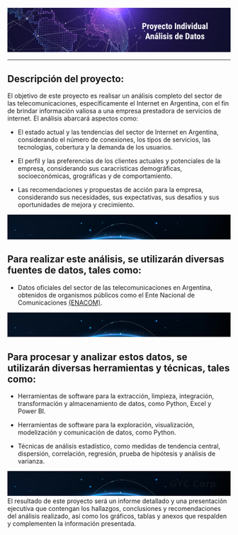 ![Image txt](Utils/Vector_2646_v4.jpg)


___

## Descripción del proyecto:

El objetivo de este proyecto es realisar un análisis completo del sector de las telecomunicaciones, específicamente el Internet en Argentina, con el fin de brindar información valiosa a una empresa prestadora de servicios de internet. El análisis abarcará aspectos como:

* El estado actual y las tendencias del sector de Internet en Argentina, considerando el número de conexiones, los tipos de servicios, las tecnologias, cobertura y la demanda de los usuarios.

* El perfil y las preferencias de los clientes actuales y potenciales de la empresa, considerando sus caracrísticas demográficas, socioeconómicas, grográficas y de comportamiento.

* Las recomendaciones y propuestas de acción para la empresa, considerando sus necesidades, sus expectativas, sus desafíos y sus oportunidades de mejora y crecimiento.

![Image txt](Utils/rm373batch2-04_v2.jpg)
## Para realizar este análisis, se utilizarán diversas fuentes de datos, tales como:

* Datos oficiales del sector de las telecomunicaciones en Argentina, obtenidos de organismos públicos como el Ente Nacional de Comunicaciones [(ENACOM)](https://datosabiertos.enacom.gob.ar/dashboards/20000/acceso-a-internet/).

![Image txt](Utils/rm373batch2-04_v2.jpg)
## Para procesar y analizar estos datos, se utilizarán diversas herramientas y técnicas, tales como:

* Herramientas de software para la extracción, limpieza, integración, transformación y almacenamiento de datos, como Python, Excel y Power BI.

* Herramientas de software para la exploración, visualización, modelización y comunicación de datos, como Python.

* Técnicas de análisis estadístico, como medidas de tendencia central, dispersión, correlación, regresión, prueba de hipótesis y análisis de varianza.

![Image txt](Utils/rm373batch2-04_v1.jpg)
El resultado de este proyecto será un informe detallado y una presentación ejecutiva que contengan los hallazgos, conclusiones y recomendaciones del análisis realizado, así como los gráficos, tablas y anexos que respalden y complementen la información presentada.